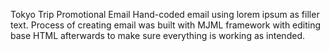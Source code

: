 Tokyo Trip Promotional Email
Hand-coded email using lorem ipsum as filler text. Process of creating email was built with MJML framework with editing base HTML afterwards to make sure everything is working as intended.
